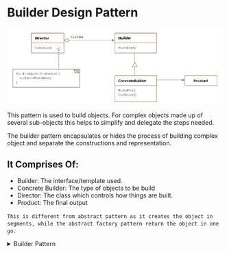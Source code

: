 # Builder Design Pattern

!["Builder Design Pattern"](./../../assets/builder-design-pattern.png)

This pattern is used to build objects. For complex objects made up of several sub-objects this helps to simplify and delegate the steps needed.

The builder pattern encapsulates or hides the process of building complex object and separate the constructions and representation.

## It Comprises Of:
- Builder: The interface/template used.
- Concrete Builder: The type of objects to be build
- Director: The class which controls how things are built.
- Product: The final output


`This is different from abstract pattern as it creates the object in segments, while the abstract factory pattern return the object in one go.`


<details>
<summary>Builder Pattern</summary>

```java
//The abstract class using all the default details

public abstract class AircraftBuilder {
    public void buildEngine() {}

    public void buildWings() {}

    public void buildCockpit() {}

    //Will not be overriden for all. Eg. F-22 fighter plains don't have bathrooms.
    public void buildBathrooms() {}


    abstract public IAircraft getResult();
}
```


```java
//Example of a builder implementation.
public class Boing747Builder extends AircraftBuilder{
    Boing747 boeing747;

    @Override
    public void buildCockpit() {

    }

    @Override
    public void buildWings() {}

    @Override 
    public void buildCockpit() {}

    @Override
    public void buildEngine() {}

    public IAircraft getResult() {
        return boeing747
    }
}

```


```java
//Example of a concrete class
public class F16Builder extends AircraftBuilder {
    F16 f16;

    @Override
    public void buildCockpit() {

    }

    @Override
    public void buildWings() {}

    @Override 
    public void buildCockpit() {}

    @Override
    public void buildEngine() {}

    public IAircraft getResult() {
        return f16;
    }
}
```


```java
//The Director class

public class Directory {
    AircraftBuilder aircraftBuilder;

    public Directory(AircraftBuilder aircraftBuilder) {
        this.aircraftBuilder = aircraftBuilder;
    }

    public vioud construct(bool isPassender) {
        aircraftBuilder.buildCockpit();
        aircraftBuilder.buildEngine();
        aircraftBuilder.buildWings();

        if(isPassenger) {
            aircraftBuilder.buildBathrooms();
        }
    }
}

```

```java
//The use case
public class Client {

    public void main() {
        F16Builder f16Builder = new F16Builder();
        Director director = new Director(f16Builder);
        director.construct(false)

        IAircraft f16 = f16builder.getResult();
    }
}

```
</details>
